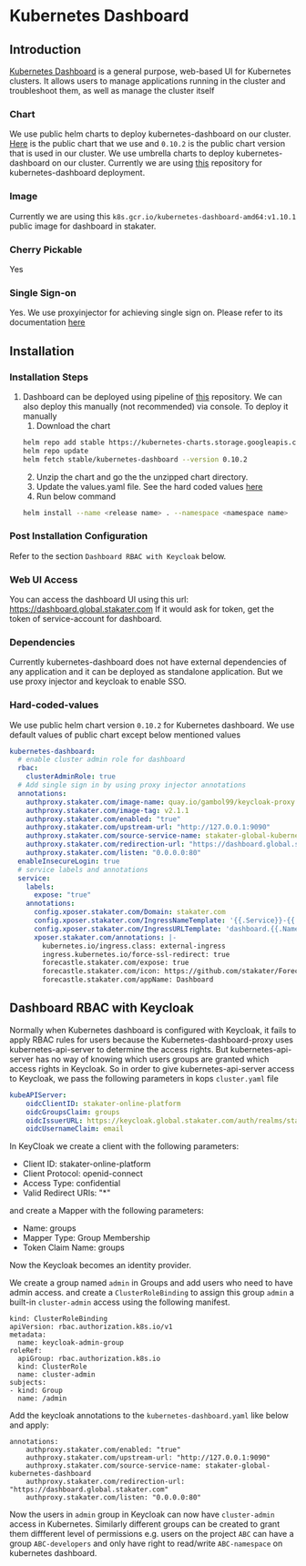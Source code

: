 # Kubernetes Dashboard

## Introduction

[Kubernetes Dashboard](https://github.com/kubernetes/dashboard) is a general purpose, web-based UI for Kubernetes clusters. It allows users to manage applications running in the cluster and troubleshoot them, as well as manage the cluster itself

### Chart

We use public helm charts to deploy kubernetes-dashboard on our cluster. [Here](https://github.com/helm/charts/tree/master/stable/kubernetes-dashboard) is the public chart that we use and `0.10.2` is the public chart version that is used in our cluster. We use umbrella charts to deploy kubernetes-dashboard on our cluster. Currently we are using [this](https://github.com/stakater/StakaterKubeHelmGlobal) repository for kubernetes-dashboard deployment.

### Image

Currently we are using this `k8s.gcr.io/kubernetes-dashboard-amd64:v1.10.1` public image for dashboard in stakater.

### Cherry Pickable

Yes

### Single Sign-on

Yes. We use proxyinjector for achieving single sign on. Please refer to its documentation [here](https://playbook.stakater.com/content/tools/global/proxyinjector/developer-documentation.html)

## Installation

### Installation Steps

1. Dashboard can be deployed using pipeline of [this](https://github.com/stakater/stakaterkubehelmglobal) repository. We can also deploy this manually (not recommended) via console. To deploy it manually
    1. Download the chart
    ```bash
    helm repo add stable https://kubernetes-charts.storage.googleapis.com
    helm repo update
    helm fetch stable/kubernetes-dashboard --version 0.10.2
    ```
    2. Unzip the chart and go the the unzipped chart directory.
    3. Update the values.yaml file. See the hard coded values [here](#Hard-coded-values)
    4. Run below command
    ```bash
    helm install --name <release name> . --namespace <namespace name>
    ```

### Post Installation Configuration

Refer to the section `Dashboard RBAC with Keycloak` below.

### Web UI Access

You can access the dashboard UI using this url: https://dashboard.global.stakater.com
If it would ask for token, get the token of service-account for dashboard.

### Dependencies

Currently kubernetes-dashboard does not have external dependencies of any application and it can be deployed as standalone application. But we use proxy injector and keycloak to enable SSO.

### Hard-coded-values

We use public helm chart version `0.10.2` for Kubernetes dashboard. We use default values of public chart except below mentioned values

```yaml
kubernetes-dashboard:
  # enable cluster admin role for dashboard
  rbac:
    clusterAdminRole: true
  # Add single sign in by using proxy injector annotations
  annotations:
    authproxy.stakater.com/image-name: quay.io/gambol99/keycloak-proxy
    authproxy.stakater.com/image-tag: v2.1.1
    authproxy.stakater.com/enabled: "true"
    authproxy.stakater.com/upstream-url: "http://127.0.0.1:9090"
    authproxy.stakater.com/source-service-name: stakater-global-kubernetes-dashboard
    authproxy.stakater.com/redirection-url: "https://dashboard.global.stakater.com"
    authproxy.stakater.com/listen: "0.0.0.0:80"
  enableInsecureLogin: true
  # service labels and annotations
  service:
    labels:
      expose: "true"
    annotations:
      config.xposer.stakater.com/Domain: stakater.com
      config.xposer.stakater.com/IngressNameTemplate: '{{.Service}}-{{.Namespace}}'
      config.xposer.stakater.com/IngressURLTemplate: 'dashboard.{{.Namespace}}.{{.Domain}}'
      xposer.stakater.com/annotations: |-
        kubernetes.io/ingress.class: external-ingress
        ingress.kubernetes.io/force-ssl-redirect: true
        forecastle.stakater.com/expose: true
        forecastle.stakater.com/icon: https://github.com/stakater/ForecastleIcons/raw/master/kubernetes.png
        forecastle.stakater.com/appName: Dashboard
```

## Dashboard RBAC with Keycloak

Normally when Kubernetes dashboard is configured with Keycloak, it fails to apply RBAC rules for users because the Kubernetes-dashboard-proxy uses kubernetes-api-server to determine the access rights. But kubernetes-api-server has no way of knowing which users groups are granted which access rights in Keycloak. So in order to give kubernetes-api-server access to Keycloak, we pass the following parameters in kops `cluster.yaml` file

```yaml
kubeAPIServer:
    oidcClientID: stakater-online-platform
    oidcGroupsClaim: groups
    oidcIssuerURL: https://keycloak.global.stakater.com/auth/realms/stakater
    oidcUsernameClaim: email
```

In KeyCloak we create a client with the following parameters:
* Client ID: stakater-online-platform
* Client Protocol: openid-connect
* Access Type: confidential
* Valid Redirect URIs: "*"

and create a Mapper with the following parameters:
* Name: groups
* Mapper Type: Group Membership
* Token Claim Name: groups

Now the Keycloak becomes an identity provider.

We create a group named `admin` in Groups and add users who need to have admin access.
and create a `ClusterRoleBinding` to assign this group `admin` a built-in `cluster-admin` access using the following manifest.
```
kind: ClusterRoleBinding
apiVersion: rbac.authorization.k8s.io/v1
metadata:
  name: keycloak-admin-group
roleRef:
  apiGroup: rbac.authorization.k8s.io
  kind: ClusterRole
  name: cluster-admin
subjects:
- kind: Group
  name: /admin
```
Add the keycloak annotations to the `kubernetes-dashboard.yaml` like below and apply:
```
annotations:
    authproxy.stakater.com/enabled: "true"
    authproxy.stakater.com/upstream-url: "http://127.0.0.1:9090"
    authproxy.stakater.com/source-service-name: stakater-global-kubernetes-dashboard
    authproxy.stakater.com/redirection-url: "https://dashboard.global.stakater.com"
    authproxy.stakater.com/listen: "0.0.0.0:80"
```
Now the users in `admin` group in Keycloak can now have `cluster-admin` access in Kubernetes. Similarly different groups can be created to grant them diffferent level of permissions e.g. users on the project `ABC` can have a group `ABC-developers` and only have right to read/write `ABC-namespace` on kubernetes dashboard.
